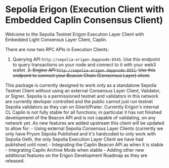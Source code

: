 # Sepolia Erigon (Execution Client with Embedded Caplin Consensus Client)

Welcome to the Sepolia Testnet Erigon Execution Layer Client with Embedded Light Consensus Layer Client, Caplin.

There are now two RPC APIs in Execution Clients:

1. Querying API `http://sepolia-erigon.dappnode:8545`. Use this endpoint to query transactions on your node and connect to it with your web3 wallet.
~~2. Engine API `http://sepolia-erigon.dappnode:8551`. Use this endpoint to connect your Beacon Chain (Consensus Layer) client.~~

This package is currently designed to work only as a standalone Sepolia Testnet Client without using an external Consensus Layer Client, Validator, or Signer.
Sepolia is a permissioned testnet and validators in this network are currently devloper controlled and the public cannot just run testnet Sepolia validators as they can on Göerli/Prater.
Currently Erigon's internal CL Caplin is not fully stable for all functions; in particular it has not finished developmemt of the Beacon API and is not capable of validating, on any network yet.
As new features are added upstream this client will be updated to allow for:
    - Using external Sepolia Consensus Layer Clients (currently we only have Prysm Sepolia Published and it's hardcoded to only work with Sepolia Geth, the only Sepolia Execution Layer Client we have had published until now)
    - Integrating the Caplin Beacon API as when it is stable
    - Integrating Caplin Archive Mode when stable
    - Adding other new additional features on the Erigon Development Roadmap as they are released.
